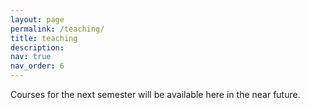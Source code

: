 ```yaml
---
layout: page
permalink: /teaching/
title: teaching
description: 
nav: true
nav_order: 6
---
```


<!-- For now, this page is assumed to be a static description of your courses. You can convert it to a collection similar to `_projects/` so that you can have a dedicated page for each course.-->

Courses for the next semester will be available here in the near future.
